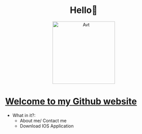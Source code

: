 <h1 align="center">Hello👋</h1>
<p align="center"> 
 <img src="https://raw.githubusercontent.com/RomLayVN/RomLayVN.github.io/main/Avatar.png" alt="Avt" width="Avt" height="200"/> 
<p/>
  
[Welcome to my Github website](https://romlayvn-github-io.pages.dev/)
=============
  

- What in it?:
  <ul>
  <li>About me/ Contact me</li>
  <li>Download IOS Application</li>
  </ul>
 
